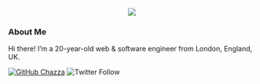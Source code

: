 <div style="margin: 0 auto !important; text-align: center;">
<img src="https://i.imgur.com/InlPkul.png">
</div>


### **About Me**

Hi there! I’m a 20-year-old web & software engineer from London, England, UK.

[![GitHub Chazza](https://img.shields.io/github/followers/heychazza?label=follow&style=social)](https://github.com/heychazza)
![Twitter Follow](https://img.shields.io/twitter/follow/heychazza?style=social)
